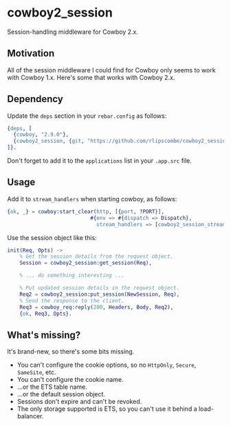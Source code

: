 # cowboy2_session

Session-handling middleware for Cowboy 2.x.

## Motivation

All of the session middleware I could find for Cowboy only seems to work with Cowboy 1.x. Here's some that works with Cowboy 2.x.

## Dependency

Update the `deps` section in your `rebar.config` as follows:

```erlang
{deps, [
  {cowboy, "2.9.0"},
  {cowboy2_session, {git, "https://github.com/rlipscombe/cowboy2_session.git"}}
]}.
```

Don't forget to add it to the `applications` list in your `.app.src` file.

## Usage

Add it to `stream_handlers` when starting cowboy, as follows:

```erlang
{ok, _} = cowboy:start_clear(http, [{port, ?PORT}],
                           #{env => #{dispatch => Dispatch},
                             stream_handlers => [cowboy2_session_stream_h, cowboy_stream_h]}),
```

Use the session object like this:

```erlang
init(Req, Opts) ->
    % Get the session details from the request object.
    Session = cowboy2_session:get_session(Req),

    % ... do something interesting ...

    % Put updated session details in the request object.
    Req2 = cowboy2_session:put_session(NewSession, Req),
    % Send the response to the client.
    Req3 = cowboy_req:reply(200, Headers, Body, Req2),
    {ok, Req3, Opts}.
```

## What's missing?

It's brand-new, so there's some bits missing.

- You can't configure the cookie options, so no `HttpOnly`, `Secure`, `SameSite`, etc.
- You can't configure the cookie name.
- ...or the ETS table name.
- ...or the default session object.
- Sessions don't expire and can't be revoked.
- The only storage supported is ETS, so you can't use it behind a load-balancer.
